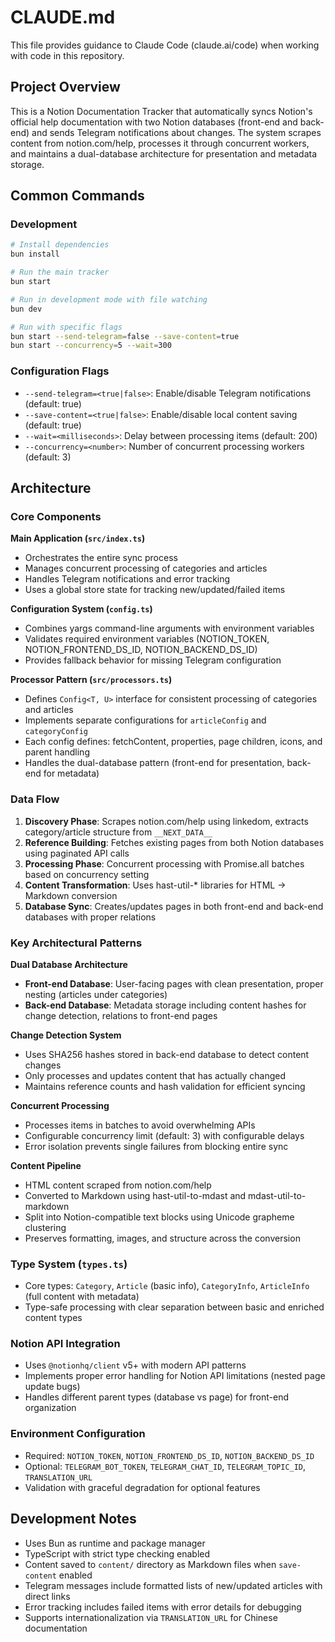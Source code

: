 # CLAUDE.md

This file provides guidance to Claude Code (claude.ai/code) when working with code in this repository.

## Project Overview

This is a Notion Documentation Tracker that automatically syncs Notion's official help documentation with two Notion databases (front-end and back-end) and sends Telegram notifications about changes. The system scrapes content from notion.com/help, processes it through concurrent workers, and maintains a dual-database architecture for presentation and metadata storage.

## Common Commands

### Development

```bash
# Install dependencies
bun install

# Run the main tracker
bun start

# Run in development mode with file watching
bun dev

# Run with specific flags
bun start --send-telegram=false --save-content=true
bun start --concurrency=5 --wait=300
```

### Configuration Flags

- `--send-telegram=<true|false>`: Enable/disable Telegram notifications (default: true)
- `--save-content=<true|false>`: Enable/disable local content saving (default: true)
- `--wait=<milliseconds>`: Delay between processing items (default: 200)
- `--concurrency=<number>`: Number of concurrent processing workers (default: 3)

## Architecture

### Core Components

**Main Application (`src/index.ts`)**

- Orchestrates the entire sync process
- Manages concurrent processing of categories and articles
- Handles Telegram notifications and error tracking
- Uses a global store state for tracking new/updated/failed items

**Configuration System (`config.ts`)**

- Combines yargs command-line arguments with environment variables
- Validates required environment variables (NOTION_TOKEN, NOTION_FRONTEND_DS_ID, NOTION_BACKEND_DS_ID)
- Provides fallback behavior for missing Telegram configuration

**Processor Pattern (`src/processors.ts`)**

- Defines `Config<T, U>` interface for consistent processing of categories and articles
- Implements separate configurations for `articleConfig` and `categoryConfig`
- Each config defines: fetchContent, properties, page children, icons, and parent handling
- Handles the dual-database pattern (front-end for presentation, back-end for metadata)

### Data Flow

1. **Discovery Phase**: Scrapes notion.com/help using linkedom, extracts category/article structure from `__NEXT_DATA__`
2. **Reference Building**: Fetches existing pages from both Notion databases using paginated API calls
3. **Processing Phase**: Concurrent processing with Promise.all batches based on concurrency setting
4. **Content Transformation**: Uses hast-util-\* libraries for HTML → Markdown conversion
5. **Database Sync**: Creates/updates pages in both front-end and back-end databases with proper relations

### Key Architectural Patterns

**Dual Database Architecture**

- **Front-end Database**: User-facing pages with clean presentation, proper nesting (articles under categories)
- **Back-end Database**: Metadata storage including content hashes for change detection, relations to front-end pages

**Change Detection System**

- Uses SHA256 hashes stored in back-end database to detect content changes
- Only processes and updates content that has actually changed
- Maintains reference counts and hash validation for efficient syncing

**Concurrent Processing**

- Processes items in batches to avoid overwhelming APIs
- Configurable concurrency limit (default: 3) with configurable delays
- Error isolation prevents single failures from blocking entire sync

**Content Pipeline**

- HTML content scraped from notion.com/help
- Converted to Markdown using hast-util-to-mdast and mdast-util-to-markdown
- Split into Notion-compatible text blocks using Unicode grapheme clustering
- Preserves formatting, images, and structure across the conversion

### Type System (`types.ts`)

- Core types: `Category`, `Article` (basic info), `CategoryInfo`, `ArticleInfo` (full content with metadata)
- Type-safe processing with clear separation between basic and enriched content types

### Notion API Integration

- Uses `@notionhq/client` v5+ with modern API patterns
- Implements proper error handling for Notion API limitations (nested page update bugs)
- Handles different parent types (database vs page) for front-end organization

### Environment Configuration

- Required: `NOTION_TOKEN`, `NOTION_FRONTEND_DS_ID`, `NOTION_BACKEND_DS_ID`
- Optional: `TELEGRAM_BOT_TOKEN`, `TELEGRAM_CHAT_ID`, `TELEGRAM_TOPIC_ID`, `TRANSLATION_URL`
- Validation with graceful degradation for optional features

## Development Notes

- Uses Bun as runtime and package manager
- TypeScript with strict type checking enabled
- Content saved to `content/` directory as Markdown files when `save-content` enabled
- Telegram messages include formatted lists of new/updated articles with direct links
- Error tracking includes failed items with error details for debugging
- Supports internationalization via `TRANSLATION_URL` for Chinese documentation
